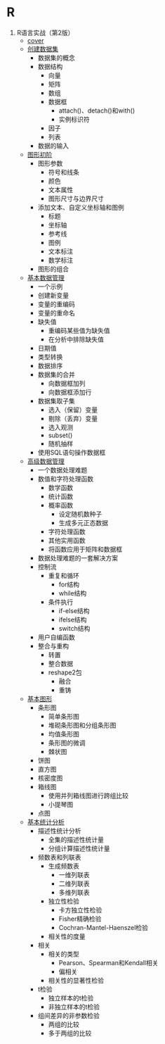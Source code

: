 # R
1. R语言实战（第2版）
    - [cover](r_in_action)
    - [创建数据集][1]
        - 数据集的概念
        - 数据结构
            - 向量
            - 矩阵
            - 数组
            - 数据框
                - attach()、detach()和with()
                - 实例标识符
            - 因子
            - 列表
        - 数据的输入
    - [图形初阶][2]
        - 图形参数
            - 符号和线条
            - 颜色
            - 文本属性
            - 图形尺寸与边界尺寸
        - 添加文本、自定义坐标轴和图例
            - 标题
            - 坐标轴
            - 参考线
            - 图例
            - 文本标注
            - 数学标注
        - 图形的组合
    - [基本数据管理][3]
        - 一个示例
        - 创建新变量
        - 变量的重编码
        - 变量的重命名
        - 缺失值
            - 重编码某些值为缺失值
            - 在分析中排除缺失值
        - 日期值
        - 类型转换
        - 数据排序
        - 数据集的合并
            - 向数据框加列
            - 向数据框添加行
        - 数据集取子集
            - 选入（保留）变量
            - 剔除（丢弃）变量
            - 选入观测
            - subset()
            - 随机抽样
        - 使用SQL语句操作数据框
    - [高级数据管理][4]
        - 一个数据处理难题
        - 数值和字符处理函数
            - 数学函数
            - 统计函数
            - 概率函数
                - 设定随机数种子
                - 生成多元正态数据
            - 字符处理函数
            - 其他实用函数
            - 将函数应用于矩阵和数据框
        - 数据处理难题的一套解决方案
        - 控制流
            - 重复和循环
                - for结构
                - while结构
            - 条件执行
                - if-else结构
                - ifelse结构
                - switch结构
        - 用户自编函数
        - 整合与重构
            - 转置
            - 整合数据
            - reshape2包
                - 融合
                - 重铸
    - [基本图形][5]
        - 条形图
            - 简单条形图
            - 堆砌条形图和分组条形图
            - 均值条形图
            - 条形图的微调
            - 棘状图
        - 饼图
        - 直方图
        - 核密度图
        - 箱线图
            - 使用并列箱线图进行跨组比较
            - 小提琴图
        - 点图
    - [基本统计分析][6]
        - 描述性统计分析
            - 全集的描述性统计量
            - 分组计算描述性统计量
        - 频数表和列联表
            - 生成频数表
                - 一维列联表
                - 二维列联表
                - 多维列联表
            - 独立性检验
                - 卡方独立性检验
                - Fisher精确检验
                - Cochran-Mantel-Haenszel检验
            - 相关性的度量
        - 相关
            - 相关的类型
                - Pearson、Spearman和Kendall相关
                - 偏相关
            - 相关性的显著性检验
        - t检验
            - 独立样本的t检验
            - 非独立样本的t检验
        - 组间差异的非参数检验
            - 两组的比较
            - 多于两组的比较

[1]: r_in_action/create_dataset.ipynb
[2]: r_in_action/graph1.ipynb
[3]: r_in_action/data_management1.ipynb
[4]: r_in_action/data_management2.ipynb
[5]: r_in_action/graph2.ipynb
[6]: r_in_action/stat.ipynb
